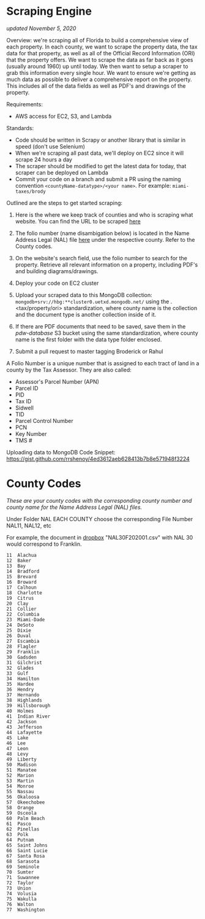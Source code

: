 # Scraping Engine
_updated November 5, 2020_

Overview: we're scraping all of Florida to build a comprehensive view of each property. In each county, we want to scrape the property data, the tax data for that property, as well as all of the Official Record Information (ORI) that the property offers. We want to scrape the data as far back as it goes (usually around 1960) up until today. We then want to setup a scraper to grab this information every single hour. We want to ensure we're getting as much data as possible to deliver a comprehensive report on the property. This includes all of the data fields as well as PDF's and drawings of the property. 

Requirements:
* AWS access for EC2, S3, and Lambda

Standards:
* Code should be written in Scrapy or another library that is similar in speed (don't use Selenium)
* When we're scraping all past data, we'll deploy on EC2 since it will scrape 24 hours a day 
* The scraper should be modified to get the latest data for today, that scraper can be deployed on Lambda
* Commit your code on a branch and submit a PR using the naming convention `<countyName-datatype>/<your name>`. For example: `miami-taxes/brody`


Outlined are the steps to get started scraping: 

1. Here is the where we keep track of counties and who is scraping what website. You can find the URL to be scraped [here](https://docs.google.com/spreadsheets/d/1tz46JDjERiINWZ3OmR5thW3_I5vgziC9BR3oG_q6Z7o/edit?ts=5fa322f3#gid=0)

2. The folio number (name disambigation below) is located in the Name Address Legal (NAL) file [here](https://www.dropbox.com/sh/46l2y2biw0efgtb/AABkpXSM_UzH9B6USsikPOhqa?dl=0) under the respective county. Refer to the County codes.
3. On the website's search field, use the folio number to search for the property. Retrieve all relevant information on a property, including PDF's and building diagrams/drawings.
4. Deploy your code on EC2 cluster
5. Upload your scraped data to this MongoDB collection: `mongodb+srv://hbg:**cluster0.uetxd.mongodb.net/`
using the <county name>.<tax/property/ori> standardization, where county name is the collection and the document type is another collection inside of it. 
6. If there are PDF documents that need to be saved, save them in the *pdw-database* S3 bucket using the same standardization, where county name is the first folder with the data type folder enclosed.
7. Submit a pull request to master tagging Broderick or Rahul




A Folio Number is a unique number that is assigned to each tract of land in a county by the Tax Assessor. 
They are also called: 
* Assessor's Parcel Number (APN)
* Parcel ID
* PID
* Tax ID
* Sidwell
* TID
* Parcel Control Number
* PCN
* Key Number
* TMS #

Uploading data to MongoDB Code Snippet:
https://gist.github.com/rrshenoy/4ed3612aeb628413b7b8e571948f3224


# County Codes
*These are your county codes with the corresponding county number and county name for the Name Address Legal (NAL) files.*

Under Folder NAL EACH COUNTY choose the corresponding File Number NAL11, NAL12, etc

For example, the document in [dropbox](https://www.dropbox.com/sh/46l2y2biw0efgtb/AABkpXSM_UzH9B6USsikPOhqa?dl=0) "NAL30F202001.csv" with NAL 30 would correspond to Franklin. 

```
11	Alachua
12	Baker
13	Bay
14	Bradford
15	Brevard
16	Broward
17	Calhoun
18	Charlotte
19	Citrus
20	Clay
21	Collier
22	Columbia
23	Miami-Dade
24	DeSoto
25	Dixie
26	Duval
27	Escambia
28	Flagler
29	Franklin
30	Gadsden
31	Gilchrist
32	Glades
33	Gulf
34	Hamilton
35	Hardee
36	Hendry
37	Hernando
38	Highlands
39	Hillsborough
40	Holmes
41	Indian River
42	Jackson
43	Jefferson
44	Lafayette
45	Lake
46	Lee
47	Leon
48	Levy
49	Liberty
50	Madison
51	Manatee
52	Marion
53	Martin
54	Monroe
55	Nassau
56	Okaloosa
57	Okeechobee
58	Orange
59	Osceola
60	Palm Beach
61	Pasco
62	Pinellas
63	Polk
64	Putnam
65	Saint Johns
66	Saint Lucie
67	Santa Rosa
68	Sarasota
69	Seminole
70	Sumter
71	Suwannee
72	Taylor
73	Union
74	Volusia
75	Wakulla
76	Walton
77	Washington
```
